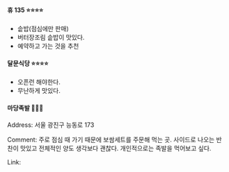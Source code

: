 #### **휴 135** ⭐⭐⭐⭐
- 솥밥(점심에만 판매)
- 버터장조림 솥밥이 맛있다.
- 예약하고 가는 것을 추천


#### **달문식당** ⭐⭐⭐⭐
- 오픈런 해야한다.
- 무난하게 맛있다.


#### **마당족발** 🍖🍖🍖
Address: 서울 광진구 능동로 173

Comment: 주로 점심 때 가기 때문에 보쌈세트를 주문해 먹는 곳. 사이드로 나오는 반찬이 맛있고 전체적인 양도 생각보다 괜찮다. 개인적으로는 족발을 먹어보고 싶다.

Link: